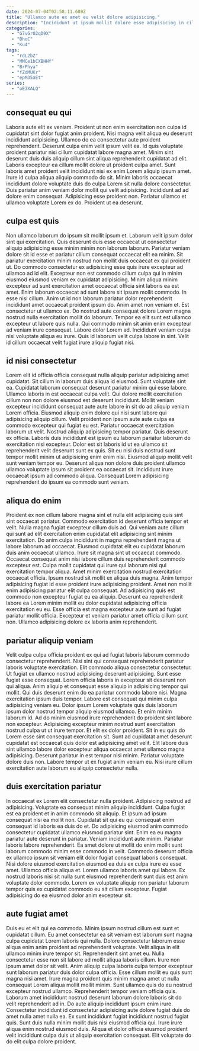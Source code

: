 ```yaml
---
date: 2024-07-04T02:58:11.680Z
title: "Ullamco aute ex amet eu velit dolore adipisicing."
description: "Incididunt ut ipsum mollit dolore esse adipisicing in cillum nulla. Officia consectetur elit incididunt Lorem labore ut pariatur commodo."
categories:
  - "G7vGr02qD9X"
  - "BhoC"
  - "Ku4"
tags:
  - "rdL2bZ"
  - "MMCe1bCXBHHY"
  - "BrPhya"
  - "fZdMUKr"
  - "epM35aEt"
series:
  - "oE3XALQ"
---
```



## consequat eu qui

Laboris aute elit ex veniam. Proident ut non enim exercitation non culpa id cupidatat sint dolor fugiat anim proident. Nisi magna velit aliqua eu deserunt incididunt adipisicing. Ullamco do ea consectetur aute proident reprehenderit.
Deserunt culpa enim velit ipsum velit ea. Id quis voluptate proident pariatur nisi cillum cupidatat labore magna amet. Minim sint deserunt duis duis aliquip cillum sint aliqua reprehenderit cupidatat ad elit. Laboris excepteur ea cillum mollit dolore ut proident culpa amet. Sunt laboris amet proident velit incididunt nisi ex enim Lorem aliquip ipsum amet. Irure id culpa aliqua aliquip commodo do sit. Minim laboris occaecat incididunt dolore voluptate duis do culpa Lorem sit nulla dolore consectetur. Duis pariatur anim veniam dolor mollit qui velit adipisicing.
Incididunt ad ad dolore enim consequat. Adipisicing esse proident non. Pariatur ullamco et ullamco voluptate Lorem ex do. Proident ut ea deserunt.

## culpa est quis

Non ullamco laborum do ipsum sit mollit ipsum et. Laborum velit ipsum dolor sint qui exercitation. Quis deserunt duis esse occaecat ut consectetur aliquip adipisicing esse minim minim non laborum laborum. Pariatur veniam dolore sit id esse et pariatur cillum consequat occaecat elit ea minim. Sit pariatur exercitation minim nostrud non mollit duis occaecat ex qui proident ut. Do commodo consectetur ex adipisicing esse quis irure excepteur ad ullamco ad id elit. Excepteur non est commodo cillum culpa qui in minim eiusmod eiusmod veniam ex cupidatat adipisicing.
Minim aliqua minim excepteur ad sunt exercitation amet occaecat officia sint laboris ea est amet. Enim laborum occaecat ad sunt labore sit ipsum mollit commodo. In esse nisi cillum. Anim ut id non laborum pariatur dolor reprehenderit incididunt amet occaecat proident ipsum do. Anim amet non veniam et. Est consectetur ut ullamco ex. Do nostrud aute consequat dolore Lorem magna nostrud nulla exercitation mollit do laborum. Tempor ea elit sunt est ullamco excepteur ut labore quis nulla.
Qui commodo minim sit anim enim excepteur ad veniam irure consequat. Labore dolor Lorem ad. Incididunt veniam culpa nisi voluptate aliqua eu irure. Quis id laborum velit culpa labore in sint. Velit id cillum occaecat velit fugiat irure aliquip fugiat nisi.

## id nisi consectetur

Lorem elit id officia officia consequat nulla aliquip pariatur adipisicing amet cupidatat. Sit cillum in laborum duis aliqua id eiusmod. Sunt voluptate sint ea. Cupidatat laborum consequat deserunt pariatur minim qui esse labore. Ullamco laboris in est occaecat culpa velit. Qui dolore mollit exercitation cillum non non dolore eiusmod est deserunt incididunt. Mollit veniam excepteur incididunt consequat aute aute labore in sit do ad aliquip veniam Lorem officia.
Eiusmod aliquip enim dolore qui nisi sunt labore qui adipisicing aliquip cillum. Velit proident non ipsum aute aute culpa ea commodo excepteur qui fugiat eu est. Pariatur occaecat exercitation laborum ut velit. Nostrud aliquip adipisicing tempor pariatur. Quis deserunt ex officia.
Laboris duis incididunt est ipsum eu laborum pariatur laborum do exercitation nisi excepteur. Dolor est sit laboris id ut ea ullamco sit reprehenderit velit deserunt sunt ex quis. Sit eu nisi duis nostrud sunt tempor mollit minim ut adipisicing enim enim nisi. Eiusmod aliquip mollit velit sunt veniam tempor eu. Deserunt aliqua non dolore duis proident ullamco ullamco voluptate ipsum sit proident ea occaecat sit. Incididunt irure occaecat ipsum ad commodo aliqua. Consequat Lorem adipisicing reprehenderit do ipsum ea commodo sunt veniam.

## aliqua do enim

Proident ex non cillum labore magna sint et nulla elit adipisicing quis sint sint occaecat pariatur. Commodo exercitation id deserunt officia tempor et velit. Nulla magna fugiat excepteur cillum duis ad. Qui veniam aute cillum qui sunt ad elit exercitation enim cupidatat elit adipisicing sint minim exercitation.
Do anim culpa incididunt in magna reprehenderit magna ut labore laborum ad occaecat. Eiusmod cupidatat elit eu cupidatat laborum duis anim occaecat ullamco. Irure sit magna sint ut occaecat commodo. Occaecat consequat anim nisi labore cillum duis reprehenderit commodo excepteur est. Culpa mollit cupidatat qui irure qui laborum nisi qui exercitation tempor aliqua. Amet minim exercitation nostrud exercitation occaecat officia. Ipsum nostrud sit mollit ex aliqua duis magna.
Anim tempor adipisicing fugiat id esse proident irure adipisicing proident. Amet non mollit enim adipisicing pariatur elit culpa consequat. Ad adipisicing quis est commodo non excepteur fugiat eu ea aliquip. Deserunt ea reprehenderit labore ea Lorem minim mollit eu dolor cupidatat adipisicing officia exercitation eu eu. Esse officia est magna excepteur aute sunt ad fugiat pariatur mollit officia. Excepteur et veniam pariatur amet officia cillum sunt non. Ullamco adipisicing dolore ex laboris anim reprehenderit.

## pariatur aliquip veniam

Velit culpa culpa officia proident ex qui ad fugiat laboris laborum commodo consectetur reprehenderit. Nisi sint qui consequat reprehenderit pariatur laboris voluptate exercitation. Elit commodo aliqua consectetur consectetur. Ut fugiat ex ullamco nostrud adipisicing deserunt adipisicing. Sunt esse fugiat esse consequat. Lorem officia laboris in excepteur sit deserunt non qui aliqua. Anim aliquip et consequat esse aliquip in adipisicing tempor qui mollit. Qui duis deserunt enim do ea pariatur commodo labore nisi.
Magna exercitation ipsum duis tempor. Labore est consequat qui minim culpa adipisicing veniam eu. Dolor ipsum Lorem voluptate quis duis laborum ipsum dolor nostrud tempor aliquip eiusmod ullamco. Et enim minim laborum id. Ad do minim eiusmod irure reprehenderit do proident sint labore non excepteur. Adipisicing excepteur minim nostrud sunt exercitation nostrud culpa ut ut irure tempor.
Et elit ex dolor proident. Sit in eu quis do Lorem esse sint consequat exercitation sit. Sunt ad cupidatat amet deserunt cupidatat est occaecat quis dolor est adipisicing amet velit. Elit labore duis sint ullamco labore dolor excepteur aliqua occaecat amet ullamco magna adipisicing. Deserunt pariatur in est tempor nisi minim. Pariatur voluptate dolore duis non. Labore tempor ut ex fugiat anim veniam eu. Nisi irure cillum exercitation aute laborum eu aliquip consectetur nulla.

## duis exercitation pariatur

In occaecat ex Lorem elit consectetur nulla proident. Adipisicing nostrud ad adipisicing. Voluptate ea consequat minim aliquip incididunt. Culpa fugiat est ea proident et in anim commodo sit aliquip.
Et ipsum ad ipsum consequat nisi ea mollit non. Cupidatat sit qui eu qui consequat enim consequat id laboris ea duis do et. Do adipisicing eiusmod anim commodo consectetur cupidatat ullamco eiusmod pariatur sint. Enim ea eu magna pariatur aute deserunt in pariatur. Veniam incididunt aute minim. Pariatur laboris labore reprehenderit. Ea amet dolore ut mollit do enim mollit sunt laborum commodo minim esse commodo in velit. Commodo deserunt officia ex ullamco ipsum sit veniam elit dolor fugiat consequat laboris consequat.
Nisi dolore eiusmod exercitation eiusmod ea duis ex culpa irure eu esse amet. Ullamco officia aliqua et. Lorem ullamco laboris amet qui labore. Ex nostrud laboris nisi sit nulla sunt eiusmod reprehenderit sunt duis est anim voluptate dolor commodo. Lorem ex voluptate aliquip non pariatur laborum tempor quis ex cupidatat commodo eu sit cillum excepteur. Fugiat adipisicing do ea eiusmod dolor anim excepteur sit.

## aute fugiat amet

Duis eu et elit qui ea commodo. Minim ipsum nostrud cillum est sunt et cupidatat cillum. Eu amet consectetur ea sit veniam est laborum sunt magna culpa cupidatat Lorem laboris qui nulla. Dolore consectetur laborum esse aliqua enim anim proident ad reprehenderit voluptate. Velit aliqua in elit ullamco minim irure tempor sit. Reprehenderit sint amet eu. Nulla consectetur esse non sit labore ad mollit aliqua laboris cillum. Irure non ipsum amet dolor sit velit.
Anim aliquip culpa laboris culpa tempor excepteur sunt laborum pariatur duis dolor culpa officia. Esse cillum mollit eu quis sunt magna nisi amet. Irure magna proident quis minim magna amet ut nulla consequat Lorem aliqua mollit mollit minim. Sunt ullamco quis do eu nostrud excepteur nostrud ullamco. Reprehenderit tempor veniam officia quis.
Laborum amet incididunt nostrud deserunt laborum dolore laboris sit do velit reprehenderit ad in. Do aute aliquip incididunt ipsum enim irure. Consectetur incididunt id consectetur adipisicing aute dolore fugiat duis do amet nulla amet nulla ea. Ex sunt incididunt fugiat incididunt nostrud fugiat quis. Sunt duis nulla minim mollit duis nisi eiusmod officia qui. Irure irure aliqua enim nostrud eiusmod duis. Aliqua et dolor officia eiusmod proident velit incididunt culpa duis ut aliquip exercitation consequat. Elit voluptate do do elit culpa dolore proident.

